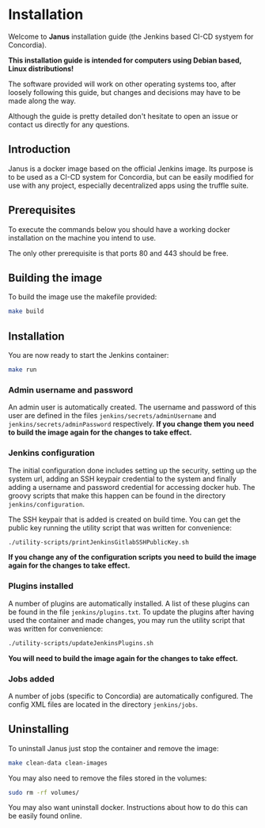 # Installation

Welcome to **Janus** installation guide (the Jenkins based CI-CD systyem for Concordia).

**This installation guide is intended for computers using Debian based, Linux distributions!**

The software provided will work on other operating systems too, after loosely following this guide, but changes and
decisions may have to be made along the way.

Although the guide is pretty detailed don't hesitate to open an issue or contact us directly for any questions.

## Introduction

Janus is a docker image based on the official Jenkins image. Its purpose is to be used as a CI-CD system for Concordia,
but can be easily modified for use with any project, especially decentralized apps using the truffle suite.

## Prerequisites

To execute the commands below you should have a working docker installation on the machine you intend to use.

The only other prerequisite is that ports 80 and 443 should be free.

## Building the image

To build the image use the makefile provided:
```sh
make build
```

## Installation

You are now ready to start the Jenkins container:
```sh
make run
```

### Admin username and password

An admin user is automatically created. The username and password of this user are defined in the files
`jenkins/secrets/adminUsername` and `jenkins/secrets/adminPassword` respectively.
**If you change them you need to build the image again for the changes to take effect.**

### Jenkins configuration

The initial configuration done includes setting up the security, setting up the system url, adding an SSH keypair
credential to the system and finally adding a username and password credential for accessing docker hub. The groovy
scripts that make this happen can be found in the directory
`jenkins/configuration`.

The SSH keypair that is added is created on build time. You can get the public key running the utility script that was
written for convenience:
```sh
./utility-scripts/printJenkinsGitlabSSHPublicKey.sh
```

**If you change any of the configuration scripts you need to build the image again for the changes to take effect.**

### Plugins installed

A number of plugins are automatically installed. A list of these plugins can be found in the file `jenkins/plugins.txt`.
To update the plugins after having used the container and made changes, you may run the utility script that was written
for convenience:
```sh
./utility-scripts/updateJenkinsPlugins.sh
```

**You will need to build the image again for the changes to take effect.**

### Jobs added

A number of jobs (specific to Concordia) are automatically configured. The config XML files are located in the directory
`jenkins/jobs`.

## Uninstalling

To uninstall Janus just stop the container and remove the image:
```sh
make clean-data clean-images
```

You may also need to remove the files stored in the volumes:
```sh
sudo rm -rf volumes/
```

You may also want uninstall docker. Instructions about how to do this can be easily found online.
